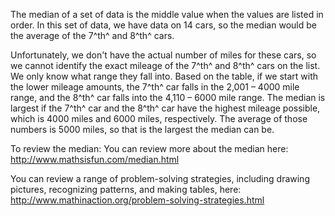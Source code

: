 The median of a set of data is the middle value when the
values are listed in order. In this set of data, we have data on 14
cars, so the median would be the average of the 7^th^ and 8^th^ cars.

Unfortunately, we don't have the actual number of miles for these cars,
so we cannot identify the exact mileage of the 7^th^ and 8^th^ cars on
the list. We only know what range they fall into. Based on the table, if
we start with the lower mileage amounts, the 7^th^ car falls in the
2,001 – 4000 mile range, and the 8^th^ car falls into the 4,110 – 6000
mile range. The median is largest if the 7^th^ car and the 8^th^ car
have the highest mileage possible, which is 4000 miles and 6000 miles,
respectively. The average of those numbers is 5000 miles, so that is the
largest the median can be.

To review the median: You can review more about the median here:
<http://www.mathsisfun.com/median.html>

You can review a range of problem-solving strategies, including drawing
pictures, recognizing patterns, and making tables, here:
<http://www.mathinaction.org/problem-solving-strategies.html>
